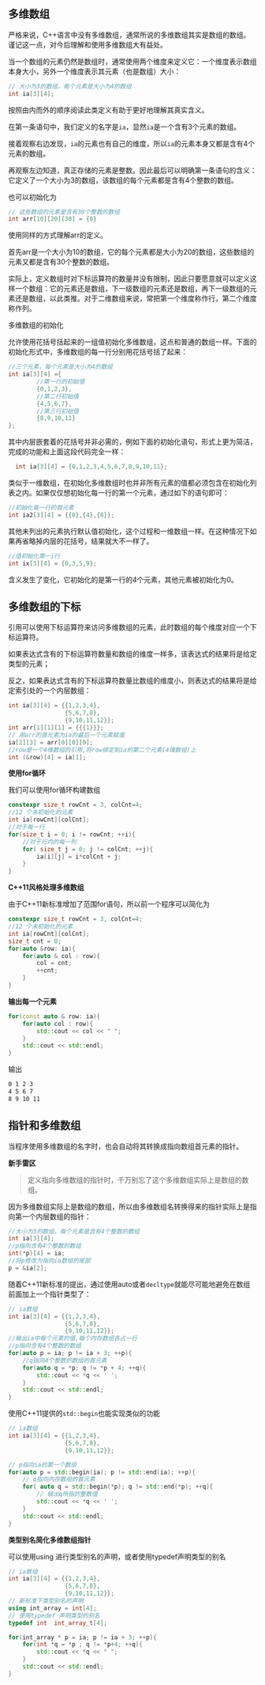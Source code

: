 ## 多维数组

严格来说，C++语言中没有多维数组，通常所说的多维数组其实是数组的数组。谨记这一点，对今后理解和使用多维数组大有益处。

当一个数组的元素仍然是数组时，通常使用两个维度来定义它：一个维度表示数组本身大小，另外一个维度表示其元素（也是数组）大小：

```cpp
// 大小为3的数组，每个元素是大小为4的数组
int ia[3][4];
```

按照由内而外的顺序阅读此类定义有助于更好地理解其真实含义。

在第一条语句中，我们定义的名字是`ia`，显然`ia`是一个含有3个元素的数组。

接着观察右边发现，`ia`的元素也有自己的维度，所以`ia`的元素本身又都是含有4个元素的数组。

再观察左边知道，真正存储的元素是整数。因此最后可以明确第一条语句的含义：它定义了一个大小为3的数组，该数组的每个元素都是含有4个整数的数组。

也可以初始化为

```cpp
// 这些数组的元素是含有30个整数的数组
int arr[10][20][30] = {0}
```

使用同样的方式理解arr的定义。

首先arr是一个大小为10的数组，它的每个元素都是大小为20的数组，这些数组的元素又都是含有30个整数的数组。

实际上，定义数组时对下标运算符的数量并没有限制，因此只要愿意就可以定义这样一个数组：它的元素还是数组，下一级数组的元素还是数组，再下一级数组的元素还是数组，以此类推。对于二维数组来说，常把第一个维度称作行，第二个维度称作列。

多维数组的初始化

允许使用花括号括起来的一组值初始化多维数组，这点和普通的数组一样。下面的初始化形式中，多维数组的每一行分别用花括号括了起来：

```cpp
//三个元素，每个元素是大小为4的数组
int ia[3][4] ={
        //第一行的初始值
        {0,1,2,3},
        //第二行初始值
        {4,5,6,7},
        //第三行初始值
        {8,9,10,11}
};
```

其中内层嵌套着的花括号并非必需的，例如下面的初始化语句，形式上更为简洁，完成的功能和上面这段代码完全一样：

```cpp
  int ia[3][4] = {0,1,2,3,4,5,6,7,8,9,10,11};
```

类似于一维数组，在初始化多维数组时也并非所有元素的值都必须包含在初始化列表之内。如果仅仅想初始化每一行的第一个元素，通过如下的语句即可：

```cpp
//初始化每一行的首元素
int ia2[3][4] = {{0},{4},{8}};
```

其他未列出的元素执行默认值初始化，这个过程和一维数组一样。在这种情况下如果再省略掉内层的花括号，结果就大不一样了。

```cpp
//值初始化第一i行
int ix[3][4] = {0,3,5,9};
```

含义发生了变化，它初始化的是第一行的4个元素，其他元素被初始化为0。

## **多维数组的下标**

引用可以使用下标运算符来访问多维数组的元素，此时数组的每个维度对应一个下标运算符。

如果表达式含有的下标运算符数量和数组的维度一样多，该表达式的结果将是给定类型的元素；

反之，如果表达式含有的下标运算符数量比数组的维度小，则表达式的结果将是给定索引处的一个内层数组：

```cpp
int ia[3][4] = {{1,2,3,4},
                {5,6,7,8},
                {9,10,11,12}};
int arr[1][1][1] = {{{1}}};
// 用arr的首元素为ia的最后一个元素赋值
ia[2][3] = arr[0][0][0];
//row是一个4维数组的引用,将row绑定到ia的第二个元素(4维数组)上
int (&row)[4] = ia[1];
```

**使用for循环**

我们可以使用for循环构建数组

```cpp
constexpr size_t rowCnt = 3, colCnt=4;
//12 个未初始化的元素
int ia[rowCnt][colCnt];
//对于每一行
for(size_t i = 0; i != rowCnt; ++i){
    //对于行内的每一列
    for( size_t j = 0; j != colCnt; ++j){
        ia[i][j] = i*colCnt + j;
    }
}
```

**C++11风格处理多维数组**

由于C++11新标准增加了范围for语句，所以前一个程序可以简化为

```cpp
constexpr size_t rowCnt = 3, colCnt=4;
//12 个未初始化的元素
int ia[rowCnt][colCnt];
size_t cnt = 0;
for(auto &row: ia){
    for(auto & col : row){
        col = cnt;
        ++cnt;
    }
}
```

**输出每一个元素**

```cpp
for(const auto & row: ia){
    for(auto col : row){
        std::cout << col << " ";
    }
    std::cout << std::endl;
}
```

输出

```bash
0 1 2 3
4 5 6 7
8 9 10 11
```

## 指针和多维数组

当程序使用多维数组的名字时，也会自动将其转换成指向数组首元素的指针。

**新手雷区**

> 定义指向多维数组的指针时，千万别忘了这个多维数组实际上是数组的数组。

因为多维数组实际上是数组的数组，所以由多维数组名转换得来的指针实际上是指向第一个内层数组的指针：

```cpp
//大小为3的数组，每个元素是含有4个整数的数组
int ia[3][4];
//p指向含有4个整数的数组
int(*p)[4] = ia;
//将p修改为指向ia数组的尾部
p = &ia[2];
```

随着C++11新标准的提出，通过使用auto或者`decltype`就能尽可能地避免在数组前面加上一个指针类型了：

```cpp
// ia数组
int ia[3][4] = {{1,2,3,4},
                {5,6,7,8},
                {9,10,11,12}};
//输出ia中每个元素的值,每个内存数组各占一行
//p指向含有4个整数的数组
for(auto p = ia; p != ia + 3; ++p){
    //q指向4个整数的数组的首元素
    for(auto q = *p; q != *p + 4; ++q){
        std::cout << *q << ' ';
    }
    std::cout << std::endl;
}
```

使用C++11提供的`std::begin`也能实现类似的功能

```cpp
// ia数组
int ia[3][4] = {{1,2,3,4},
                {5,6,7,8},
                {9,10,11,12}};

// p指向ia的第一个数组
for(auto p = std::begin(ia); p != std::end(ia); ++p){
    // q指向内存数组的首元素
    for( auto q = std::begin(*p); q != std::end(*p); ++q){
        // 输出q所指的整数值
        std::cout << *q << ' ';
    }
    std::cout << std::endl;
}
```

**类型别名简化多维数组指针**

可以使用using 进行类型别名的声明，或者使用typedef声明类型的别名

```cpp
// ia数组
int ia[3][4] = {{1,2,3,4},
                {5,6,7,8},
                {9,10,11,12}};
// 新标准下类型别名的声明
using int_array = int[4];
// 使用typedef 声明类型的别名
typedef int  int_array_t[4];

for(int_array * p = ia; p != ia + 3; ++p){
    for(int *q = *p ; q != *p+4; ++q){
        std::cout << *q << " ";
    }
    std::cout << std::endl;
}
```